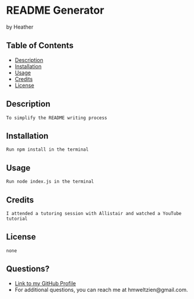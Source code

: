 # README Generator
by Heather
## Table of Contents
* [Description](#description)
* [Installation](#installation)
* [Usage](#usage)
* [Credits](#credits)
* [License](#license)
    
## Description
    To simplify the README writing process

## Installation
    Run npm install in the terminal
    
## Usage
    Run node index.js in the terminal
    
## Credits
    I attended a tutoring session with Allistair and watched a YouTube tutorial

## License
    none
    
## Questions?
<ul>    
    <li><a href="https://github.com/hweltzien">Link to my GitHub Profile</a></li>
    <li>For additional questions, you can reach me at hmweltzien@gmail.com.</li>
</ul>
    